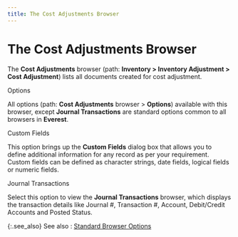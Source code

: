 ```yaml
---
title: The Cost Adjustments Browser
---
```


# The Cost Adjustments Browser


The **Cost Adjustments** browser  (path: **Inventory &gt; Inventory Adjustment 
 &gt; Cost Adjustment**) lists all documents created for cost adjustment.


Options


All options (path: **Cost Adjustments**  browser > **Options**) available  with this browser, except **Journal Transactions**  are standard options common to all browsers in **Everest**.


Custom Fields


This option brings up the **Custom Fields**  dialog box that allows you to define additional information for any record  as per your requirement. Custom fields can be defined as character strings,  date fields, logical fields or numeric fields.


Journal Transactions


Select this option to view the **Journal 
 Transactions** browser, which displays the transaction details like  Journal #, Transaction #, Account, Debit/Credit Accounts and Posted Status.


{:.see_also}
See also
: [Standard  Browser Options]({{site.wwe_chm}}/everest-client/ui/browsers/standard_browser_options.html)
